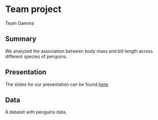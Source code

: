 Team project
================
Team Gamma

## Summary

We analyzed the association between body mass and bill length across different species of penguins.

## Presentation

The slides for our presentation can be found
[here](presentation/presentation.html).

## Data

A dataset with penguins data.
